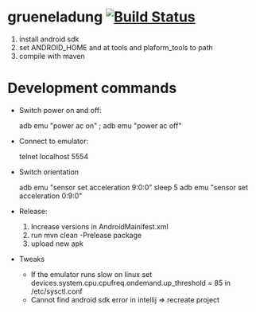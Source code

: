 grueneladung [![Build Status](https://travis-ci.org/crasu/grueneladung.png?branch=master)](https://travis-ci.org/crasu/grueneladung)
============
1.  install android sdk
2.  set ANDROID_HOME and at tools and plaform_tools to path
3.  compile with maven

Development commands
============
*  Switch power on and off:

    adb emu "power ac on" ; adb emu "power ac off"

* Connect to emulator:
    
    telnet localhost 5554

* Switch orientation
    
    adb emu "sensor set acceleration 9:0:0" 
    sleep 5
    adb emu "sensor set acceleration 0:9:0"

* Release:

    1. Increase versions in AndroidMainifest.xml
    2. run mvn clean -Prelease package
    3. upload new apk

* Tweaks
    * If the emulator runs slow on linux set devices.system.cpu.cpufreq.ondemand.up_threshold = 85 in /etc/sysctl.conf
    * Cannot find android sdk error in intellij => recreate project
